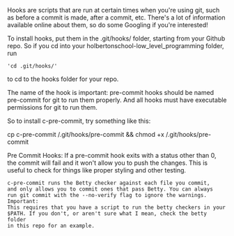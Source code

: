 Hooks are scripts that are run at certain times when you're using git,
such as before a commit is made, after a commit, etc. There's a lot of
information available online about them, so do some Googling if you're
interested!

To install hooks, put them in the .git/hooks/ folder, starting from your
Github repo. So if you cd into your holbertonschool-low_level_programming
folder, run

	'cd .git/hooks/'

to cd to the hooks folder for your repo.

The name of the hook is important: pre-commit hooks should be named pre-commit
for git to run them properly. And all hooks must have executable permissions
for git to run them.

So to install c-pre-commit, try something like this:

   cp c-pre-commit <path to repo here>/.git/hooks/pre-commit &&
      chmod +x <path to repo here>/.git/hooks/pre-commit



Pre Commit Hooks:
    If a pre-commit hook exits with a status other than 0, the commit will fail
    and it won't allow you to push the changes. This is useful to check for
    things like proper styling and other testing.

    c-pre-commit runs the Betty checker against each file you commit,
    and only allows you to commit ones that pass Betty. You can always
    run git commit with the --no-verify flag to ignore the warnings.
    Important:
	This requires that you have a script to run the betty checkers in your
	$PATH. If you don't, or aren't sure what I mean, check the betty folder
	in this repo for an example.